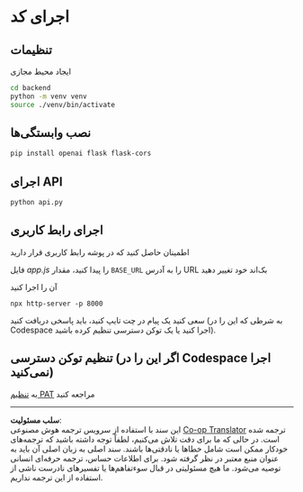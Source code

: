 <!--
CO_OP_TRANSLATOR_METADATA:
{
  "original_hash": "a7b7f54b13f9e6683a844d173ffdd766",
  "translation_date": "2025-08-29T17:07:57+00:00",
  "source_file": "9-chat-project/solution/README.md",
  "language_code": "fa"
}
-->
# اجرای کد

## تنظیمات

ایجاد محیط مجازی

```sh
cd backend
python -m venv venv
source ./venv/bin/activate
```

## نصب وابستگی‌ها

```sh
pip install openai flask flask-cors 
```

## اجرای API

```sh
python api.py
```

## اجرای رابط کاربری

اطمینان حاصل کنید که در پوشه رابط کاربری قرار دارید

فایل *app.js* را پیدا کنید، مقدار `BASE_URL` را به آدرس URL بک‌اند خود تغییر دهید

آن را اجرا کنید

```
npx http-server -p 8000
```

سعی کنید یک پیام در چت تایپ کنید، باید پاسخی دریافت کنید (به شرطی که این را در Codespace اجرا کنید یا یک توکن دسترسی تنظیم کرده باشید).

## تنظیم توکن دسترسی (اگر این را در Codespace اجرا نمی‌کنید)

به [تنظیم PAT](https://docs.github.com/en/authentication/keeping-your-account-and-data-secure/managing-your-personal-access-tokens) مراجعه کنید

---

**سلب مسئولیت**:  
این سند با استفاده از سرویس ترجمه هوش مصنوعی [Co-op Translator](https://github.com/Azure/co-op-translator) ترجمه شده است. در حالی که ما برای دقت تلاش می‌کنیم، لطفاً توجه داشته باشید که ترجمه‌های خودکار ممکن است شامل خطاها یا نادقتی‌ها باشند. سند اصلی به زبان اصلی آن باید به عنوان منبع معتبر در نظر گرفته شود. برای اطلاعات حساس، ترجمه حرفه‌ای انسانی توصیه می‌شود. ما هیچ مسئولیتی در قبال سوءتفاهم‌ها یا تفسیرهای نادرست ناشی از استفاده از این ترجمه نداریم.